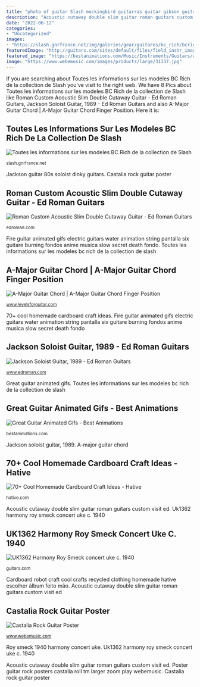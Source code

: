 ```yaml
---
title: "photo of guitar Slash mockingbird guitarras guitar gibson guitares guitarrista kitaristi modeles faria guilherme ao"
description: "Acoustic cutaway double slim guitar roman guitars custom visit ed"
date: "2022-06-12"
categories:
- "Uncategorized"
images:
- "https://slash.gnrfrance.net/img/galeries/gear/guitares/bc_rich/bcrich14.jpg"
featuredImage: "http://guitars.com/sites/default/files/field_instr_image/UK1362e.jpg"
featured_image: "https://bestanimations.com/Music/Instruments/Guitars/animated-burning-guitar-on-fire3.gif"
image: "https://www.webemusic.com/images/products/large/31337.jpg"
---
```


If you are searching about Toutes les informations sur les modeles BC Rich de la collection de Slash you've visit to the right web. We have 8 Pics about Toutes les informations sur les modeles BC Rich de la collection de Slash like Roman Custom Acoustic Slim Double Cutaway Guitar - Ed Roman Guitars, Jackson Soloist Guitar, 1989 - Ed Roman Guitars and also A-Major Guitar Chord | A-Major Guitar Chord Finger Position. Here it is:

## Toutes Les Informations Sur Les Modeles BC Rich De La Collection De Slash

![Toutes les informations sur les modeles BC Rich de la collection de Slash](https://slash.gnrfrance.net/img/galeries/gear/guitares/bc_rich/bcrich14.jpg "70+ cool homemade cardboard craft ideas")

<small>slash.gnrfrance.net</small>

Jackson guitar 80s soloist dinky guitars. Castalia rock guitar poster

## Roman Custom Acoustic Slim Double Cutaway Guitar - Ed Roman Guitars

![Roman Custom Acoustic Slim Double Cutaway Guitar - Ed Roman Guitars](https://edroman.com/detail_sheets/images/roman/acoustic-double-cutaway-side-02.jpg "Jackson soloist guitar, 1989")

<small>edroman.com</small>

Fire guitar animated gifs electric guitars water animation string pantalla six guitare burning fondos anime musica slow secret death fondo. Toutes les informations sur les modeles bc rich de la collection de slash

## A-Major Guitar Chord | A-Major Guitar Chord Finger Position

![A-Major Guitar Chord | A-Major Guitar Chord Finger Position](https://www.levelsforguitar.com/wp-content/uploads/2021/01/level026-a-major-chord.jpg "Great guitar animated gifs")

<small>www.levelsforguitar.com</small>

70+ cool homemade cardboard craft ideas. Fire guitar animated gifs electric guitars water animation string pantalla six guitare burning fondos anime musica slow secret death fondo

## Jackson Soloist Guitar, 1989 - Ed Roman Guitars

![Jackson Soloist Guitar, 1989 - Ed Roman Guitars](https://www.edroman.com/detail_sheets/images/jackson/jackson-vintage-80s-dinky-body-1500.jpg "A-major guitar chord")

<small>www.edroman.com</small>

Great guitar animated gifs. Toutes les informations sur les modeles bc rich de la collection de slash

## Great Guitar Animated Gifs - Best Animations

![Great Guitar Animated Gifs - Best Animations](https://bestanimations.com/Music/Instruments/Guitars/animated-burning-guitar-on-fire3.gif "Cardboard robot craft cool crafts recycled clothing homemade hative escolher álbum feito mão")

<small>bestanimations.com</small>

Jackson soloist guitar, 1989. A-major guitar chord

## 70+ Cool Homemade Cardboard Craft Ideas - Hative

![70+ Cool Homemade Cardboard Craft Ideas - Hative](https://hative.com/wp-content/uploads/2014/04/cardboard-crafts/5-cardboard-robot-clothing.jpg "Roman custom acoustic slim double cutaway guitar")

<small>hative.com</small>

Acoustic cutaway double slim guitar roman guitars custom visit ed. Uk1362 harmony roy smeck concert uke c. 1940

## UK1362 Harmony Roy Smeck Concert Uke C. 1940

![UK1362 Harmony Roy Smeck concert uke c. 1940](http://guitars.com/sites/default/files/field_instr_image/UK1362e.jpg "Fire guitar animated gifs electric guitars water animation string pantalla six guitare burning fondos anime musica slow secret death fondo")

<small>guitars.com</small>

Cardboard robot craft cool crafts recycled clothing homemade hative escolher álbum feito mão. Acoustic cutaway double slim guitar roman guitars custom visit ed

## Castalia Rock Guitar Poster

![Castalia Rock Guitar Poster](https://www.webemusic.com/images/products/large/31337.jpg "Great guitar animated gifs")

<small>www.webemusic.com</small>

Roy smeck 1940 harmony concert uke. Uk1362 harmony roy smeck concert uke c. 1940

Acoustic cutaway double slim guitar roman guitars custom visit ed. Poster guitar rock posters castalia roll tm larger zoom play webemusic. Castalia rock guitar poster
